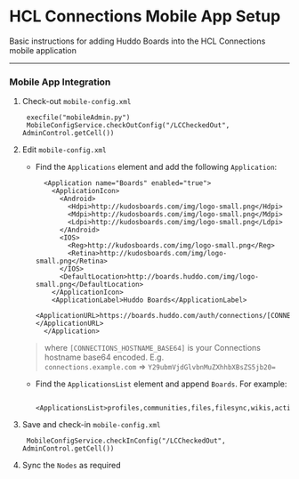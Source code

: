 # HCL Connections Mobile App Setup
Basic instructions for adding Huddo Boards into the HCL Connections mobile application

---

### Mobile App Integration

1. Check-out `mobile-config.xml`

        execfile("mobileAdmin.py")
        MobileConfigService.checkOutConfig("/LCCheckedOut", AdminControl.getCell())

1. Edit `mobile-config.xml`

    - Find the `Applications` element and add the following `Application`:

            <Application name="Boards" enabled="true">
              <ApplicationIcon>
                <Android>
                  <Hdpi>http://kudosboards.com/img/logo-small.png</Hdpi>
                  <Mdpi>http://kudosboards.com/img/logo-small.png</Mdpi>
                  <Ldpi>http://kudosboards.com/img/logo-small.png</Ldpi>
                </Android>
                <IOS>
                  <Reg>http://kudosboards.com/img/logo-small.png</Reg>
                  <Retina>http://kudosboards.com/img/logo-small.png</Retina>
                </IOS>
                <DefaultLocation>http://boards.huddo.com/img/logo-small.png</DefaultLocation>
              </ApplicationIcon>
              <ApplicationLabel>Huddo Boards</ApplicationLabel>
              <ApplicationURL>https://boards.huddo.com/auth/connections/[CONNECTIONS_HOSTNAME_BASE64]</ApplicationURL>
            </Application>

    > where `[CONNECTIONS_HOSTNAME_BASE64]` is your Connections hostname base64 encoded.  E.g.</br>
          `connections.example.com` => `Y29ubmVjdGlvbnMuZXhhbXBsZS5jb20=`</br>

    - Find the `ApplicationsList` element and append `Boards`. For example:

            <ApplicationsList>profiles,communities,files,filesync,wikis,activities,forums,blogs,bookmarks,Boards</ApplicationsList>


1. Save and check-in `mobile-config.xml`

        MobileConfigService.checkInConfig("/LCCheckedOut", AdminControl.getCell())

1. Sync the `Nodes` as required
